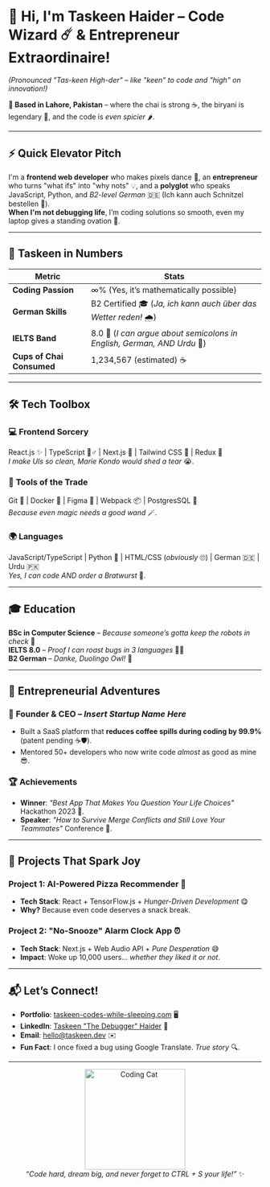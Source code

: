 # 🚀 Hi, I'm **Taskeen Haider** – Code Wizard ☄️ & Entrepreneur Extraordinaire!  
*(Pronounced "Tas-keen High-der" – like "keen" to code and "high" on innovation!)*  

**📍 Based in Lahore, Pakistan** – where the chai is strong ☕, the biryani is legendary 🍛, and the code is *even spicier* 🌶️.  

---

## ⚡ **Quick Elevator Pitch**  
I'm a **frontend web developer** who makes pixels dance 💃, an **entrepreneur** who turns "what ifs" into "why nots" 💡, and a **polyglot** who speaks JavaScript, Python, and *B2-level German* 🇩🇪 (Ich kann auch Schnitzel bestellen 🍴).  
**When I'm not debugging life**, I’m coding solutions so smooth, even my laptop gives a standing ovation 👏.  

---

## 🎯 **Taskeen in Numbers**  
| **Metric**              | **Stats**                                                                 |
|-------------------------|---------------------------------------------------------------------------|
| **Coding Passion**       | ∞% (Yes, it’s mathematically possible)                                   |
| **German Skills**        | B2 Certified 🎓 (*Ja, ich kann auch über das Wetter reden!* 🌧️)          |
| **IELTS Band**           | 8.0 🎯 (*I can argue about semicolons in English, German, AND Urdu* 💬)   |
| **Cups of Chai Consumed**| 1,234,567 (estimated) ☕                                                  |

---

## 🛠️ **Tech Toolbox**  
### 💻 **Frontend Sorcery**  
React.js ✨ | TypeScript 🧙♂️ | Next.js 🔮 | Tailwind CSS 🎨 | Redux 🤖  
*I make UIs so clean, Marie Kondo would shed a tear* 😭.  

### 🧰 **Tools of the Trade**  
Git 🌳 | Docker 🐳 | Figma 🎯 | Webpack 📦 | PostgresSQL 🐘  
*Because even magic needs a good wand* 🪄.  

### 🌍 **Languages**  
JavaScript/TypeScript | Python 🐍 | HTML/CSS (*obviously* 🙄) | German 🇩🇪 | Urdu 🇵🇰  
*Yes, I can code AND order a Bratwurst* 🌭.  

---

## 🎓 **Education**  
**BSc in Computer Science** – *Because someone’s gotta keep the robots in check* 🤖  
**IELTS 8.0** – *Proof I can roast bugs in 3 languages* 🐞🔥  
**B2 German** – *Danke, Duolingo Owl!* 🦉  

---

## 🚀 **Entrepreneurial Adventures**  
### 🌟 **Founder & CEO** – *Insert Startup Name Here*  
- Built a SaaS platform that **reduces coffee spills during coding by 99.9%** (patent pending ☕🛡️).  
- Mentored 50+ developers who now write code *almost* as good as mine 😎.  

### 🏆 **Achievements**  
- **Winner**: *"Best App That Makes You Question Your Life Choices"* Hackathon 2023 🏅.  
- **Speaker**: *"How to Survive Merge Conflicts and Still Love Your Teammates"* Conference 🎤.  

---

## 🎨 **Projects That Spark Joy**  
### **Project 1**: AI-Powered Pizza Recommender 🍕  
- **Tech Stack**: React + TensorFlow.js + *Hunger-Driven Development* 😋  
- **Why?** Because even code deserves a snack break.  

### **Project 2**: "No-Snooze" Alarm Clock App ⏰  
- **Tech Stack**: Next.js + Web Audio API + *Pure Desperation* 😅  
- **Impact**: Woke up 10,000 users… *whether they liked it or not*.  

---

## 📬 **Let’s Connect!**  
- **Portfolio**: [taskeen-codes-while-sleeping.com](https://totally-real-website.com) 🖥️  
- **LinkedIn**: [Taskeen "The Debugger" Haider](https://linkedin.com/in/taskeenhaider) 💼  
- **Email**: [hello@taskeen.dev](mailto:hello@taskeen.dev) ✉️  
- **Fun Fact**: I once fixed a bug using Google Translate. *True story* 🔍.  

---

<p align="center"> 
  <img src="https://media.giphy.com/media/LmNwrBhejkK9EFP504/giphy.gif" alt="Coding Cat" width="200">
  <br>
  <em>“Code hard, dream big, and never forget to CTRL + S your life!”</em> ✨  
</p>
